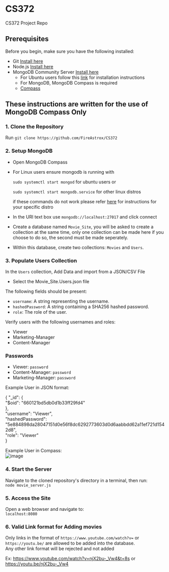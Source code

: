 # CS372
CS372 Project Repo

## Prerequisites

Before you begin, make sure you have the following installed:
- Git [Install here](https://git-scm.com/downloads)
- Node.js [Install here](https://nodejs.org/en/download/current)
- MongoDB Community Server [Install here](https://www.mongodb.com/try/download/community)
  - For Ubuntu users follow this [link](https://www.mongodb.com/docs/manual/tutorial/install-mongodb-on-ubuntu/) for installation instructions 
  - For MongoDB, MongoDB Compass is required
  - [Compass](https://www.mongodb.com/try/download/compass)

## These instructions are written for the use of MongoDB Compass Only

### 1. Clone the Repository
Run `git clone https://github.com/FireAstrox/CS372`

### 2. Setup MongoDB

- Open MongoDB Compass
- For Linux users ensure mongodb is running with
   
  `sudo systemctl start mongod` for ubuntu users or
    
  `sudo systemctl start mongodb.service` for other linux distros
    
  if these commands do not work please refer [here](https://www.mongodb.com/docs/manual/administration/install-on-linux/) for instructions for your specific distro
- In the URI text box use `mongodb://localhost:27017` and click connect
- Create a database named `Movie_Site`, you will be asked to create a collection at the same time, only one collection can be made here if you choose to do so, the second must be made seperately. 
- Within this database, create two collections: `Movies` and `Users`.

### 3. Populate Users Collection

In the `Users` collection, Add Data and import from a JSON/CSV File  
* Select the Movie_Site.Users.json file

The following fields should be present: 

- `username`: A string representing the username.
- `hashedPassword`: A string containing a SHA256 hashed password.
- `role`: The role of the user.

Verify users with the following usernames and roles:
- Viewer
- Marketing-Manager
- Content-Manager

### Passwords 
 - Viewer: `password`
 - Content-Manager: `password`
 - Marketing-Manager: `password`


Example User in JSON format:

{
  "_id": {  
    "$oid": "660121bd5db0d1b33ff29fd4"  
  },  
  "username": "Viewer",  
  "hashedPassword": "5e884898da28047151d0e56f8dc6292773603d0d6aabbdd62a11ef721d1542d8",  
  "role": "Viewer"  
}  

Example User in Compass:    
![image](https://github.com/FireAstrox/CS372/assets/112352211/78a16ada-4fb1-489a-b743-116c570aece5)


### 4. Start the Server

Navigate to the cloned repository's directory in a terminal, then run:  
`node movie_server.js`

### 5. Access the Site

Open a web browser and navigate to:  
`localhost:8080`  

### 6. Valid Link format for Adding movies

Only links in the format of `https://www.youtube.com/watch?v=` or `https://youtu.be/` are allowed to be added into the database.  
Any other link format will be rejected and not added

Ex: https://www.youtube.com/watch?v=njX2bu-_Vw4&t=8s or
    https://youtu.be/njX2bu-_Vw4
